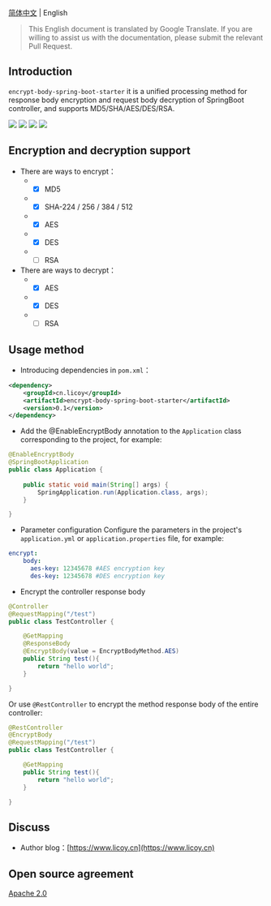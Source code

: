 [简体中文](./README.md) | English
> This English document is translated by Google Translate. If you are willing to assist us with the documentation, please submit the relevant Pull Request.
## Introduction
`encrypt-body-spring-boot-starter` it is a unified processing method for response body encryption and request body decryption of SpringBoot controller, and supports MD5/SHA/AES/DES/RSA.

 [![](https://img.shields.io/github/release/Licoy/encrypt-body-spring-boot-starter.svg)]()
 [![](https://img.shields.io/github/issues/Licoy/encrypt-body-spring-boot-starter.svg)]()
 [![](https://img.shields.io/github/issues-pr/Licoy/encrypt-body-spring-boot-starter.svg)]()
 [![](https://img.shields.io/badge/author-Licoy-ff69b4.svg)]()
## Encryption and decryption support
- There are ways to encrypt：
    - - [x] MD5
    - - [x] SHA-224 / 256 / 384 / 512
    - - [x] AES
    - - [x] DES
    - - [ ] RSA
- There are ways to decrypt：
    - - [x] AES
    - - [x] DES
    - - [ ] RSA
## Usage method
- Introducing dependencies in `pom.xml`：
```xml
<dependency>
    <groupId>cn.licoy</groupId>
    <artifactId>encrypt-body-spring-boot-starter</artifactId>
    <version>0.1</version>
</dependency>
```
- Add the @EnableEncryptBody annotation to the `Application` class corresponding to the project, for example:
```java
@EnableEncryptBody
@SpringBootApplication
public class Application {
    
    public static void main(String[] args) {
        SpringApplication.run(Application.class, args);
    }

}
```
- Parameter configuration
Configure the parameters in the project's `application.yml` or `application.properties` file, for example:
```yaml
encrypt:  
    body:
      aes-key: 12345678 #AES encryption key
      des-key: 12345678 #DES encryption key
```
- Encrypt the controller response body
```java
@Controller
@RequestMapping("/test")
public class TestController {

    @GetMapping
    @ResponseBody
    @EncryptBody(value = EncryptBodyMethod.AES)
    public String test(){
        return "hello world";
    }

}
```
Or use `@RestController` to encrypt the method response body of the entire controller:
```java
@RestController
@EncryptBody
@RequestMapping("/test")
public class TestController {

    @GetMapping
    public String test(){
        return "hello world";
    }

}
```
## Discuss

- Author blog：[https://www.licoy.cn](https://www.licoy.cn)
## Open source agreement
[Apache 2.0](/LICENSE)
